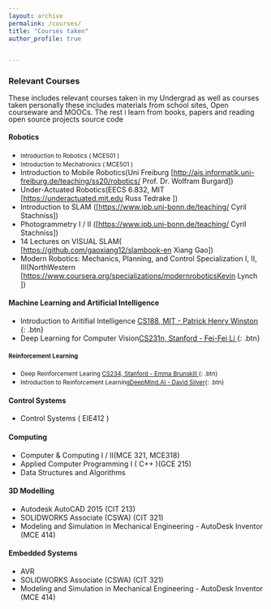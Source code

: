 ```yaml
---
layout: archive
permalink: /courses/
title: "Courses taken"
author_profile: true


---
```

<style>
p {
  line-height: 1;
}
</style>
### Relevant Courses 
These includes relevant courses taken in my Undergrad as well as courses taken personally
these includes materials from school sites, Open courseware and MOOCs. The rest i learn from books, 
papers and reading open source  projects source code


#### Robotics 
- <small>Introduction to Robotics ( MCE501 )</small>
- <small>Introduction to Mechatronics ( MCE501 )</small>
- Introduction to Mobile Robotics(Uni Freiburg [http://ais.informatik.uni-freiburg.de/teaching/ss20/robotics/ Prof. Dr. Wolfram Burgard])
- Under-Actuated Robotics(EECS 6.832, MIT [https://underactuated.mit.edu Russ Tedrake ])
- Introduction to SLAM ([https://www.ipb.uni-bonn.de/teaching/ Cyril Stachniss])
- Photogrammetry I / II ([https://www.ipb.uni-bonn.de/teaching/ Cyril Stachniss])
- 14 Lectures on VISUAL SLAM( [https://github.com/gaoxiang12/slambook-en Xiang Gao])
- Modern Robotics: Mechanics, Planning, and Control Specialization I, II, III(NorthWestern [https://www.coursera.org/specializations/modernroboticsKevin Lynch ])



#### Machine Learning and Artificial Intelligence
- Introduction to Aritifial Intelligence [CS188, MIT  -  Patrick Henry Winston ](#https://ocw.mit.edu/courses/6-034-artificial-intelligence-fall-2010/){: .btn} 
- Deep Learning for Computer Vision[CS231n, Stanford -  Fei-Fei Li ](#http://cs231n.stanford.ed ){: .btn} 



#### <small>Reinforcement Learning</small>
- <small>Deep Reinforcement Learing [CS234, Stanford - Emma Brunskill ](#https://web.stanford.edu/class/cs234/ ){: .btn} </small>
- <small>Introduction to Reinforcement Learning[DeepMind.AI - David Silver](#https://www.youtube.com/watch?v=2pWv7GOvuf0&list=PLzuuYNsE1EZAXYR4FJ75jcJseBmo4KQ9){: .btn}</small>

#### Control Systems
- Control Systems ( EIE412 )


#### Computing
- Computer & Computing I / II(MCE 321, MCE318)
- Applied Computer Programming I ( C\+\+ )(GCE 215)
- Data Structures and Algorithms


#### 3D Modelling
- Autodesk AutoCAD 2015 (CIT 213)
- SOLIDWORKS Associate (CSWA) (CIT 321)
- Modeling and Simulation in Mechanical Engineering - AutoDesk Inventor (MCE 414)


#### Embedded Systems
- AVR
- SOLIDWORKS Associate (CSWA) (CIT 321)
- Modeling and Simulation in Mechanical Engineering - AutoDesk Inventor (MCE 414)